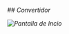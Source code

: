 <em> ## Convertidor <em>


![Pantalla de Incio](https://user-images.githubusercontent.com/67121011/223272419-4a2fbc9e-4d15-48d1-b872-ac6dc44f39cd.PNG)
